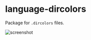 # language-dircolors

Package for ```.dircolors``` files.

![screenshot](https://github.com/jolkdarr/language-dircolors/raw/master/resources/dircolors.png)
